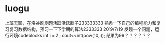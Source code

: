 # luogu
上班无聊，在洛谷刷刷题活跃活跃脑子233333333
熟悉一下自己的编程能力和复习复习数据结构，预习一下下学期的算法2333333
2019/7/19
发现一个问题，运行环境codeblocks
int i = 2 ;
cout<<int(pow(10,i));
结果为99？？？？？？
